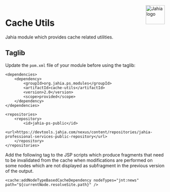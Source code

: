 <a href="https://store.jahia.com/contents/modules-repository/org/jahia/ps/modules/cache-utils.html">
    <img src="https://www.jahia.com/modules/jahiacom-templates/images/jahia-3x.png" alt="Jahia logo" title="Jahia" align="right" height="60" />
</a>

# <a name="summary"></a>Cache Utils

Jahia module which provides cache related utilities.

## Taglib

Update the `pom.xml` file of your module before using the taglib:

```
<dependencies>
    <dependency>
        <groupId>org.jahia.ps.modules</groupId>
        <artifactId>cache-utils</artifactId>
        <version>2.0</version>
        <scope>provided</scope>
    </dependency>
</dependencies>

<repositories>
    <repository>
        <id>jahia-ps-public</id>
        <url>https://devtools.jahia.com/nexus/content/repositories/jahia-professional-services-public-repository</url>
    </repository>
</repositories>
```
  
Add the following tag to the JSP scripts which produce fragments that need to be invalidated from the cache when modifications
are performed on some nodes which are not displayed as subfragment in the previous version of the output.

```
<cache:addNodeTypeBasedCacheDependency nodeTypes="jnt:news" path="${currentNode.resolveSite.path}" />
```
